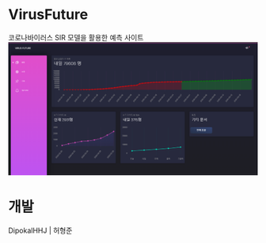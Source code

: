 # VirusFuture
코로나바이러스 SIR 모델을 활용한 예측 사이트
![ex_screenshot](./스크린샷(266).png)


# 개발
DipokalHHJ | 허형준  
